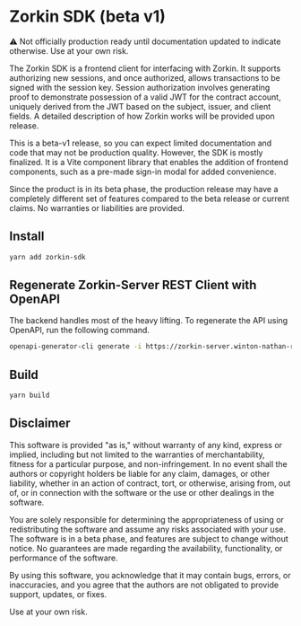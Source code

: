 # Zorkin SDK (beta v1)

⚠️ Not officially production ready until documentation updated to indicate otherwise. Use at your own risk.

The Zorkin SDK is a frontend client for interfacing with Zorkin. It supports authorizing new sessions, and once authorized, allows transactions to be signed with the session key. Session authorization involves generating proof to demonstrate possession of a valid JWT for the contract account, uniquely derived from the JWT based on the subject, issuer, and client fields. A detailed description of how Zorkin works will be provided upon release.

This is a beta-v1 release, so you can expect limited documentation and code that may not be production quality. However, the SDK is mostly finalized. It is a Vite component library that enables the addition of frontend components, such as a pre-made sign-in modal for added convenience.

Since the product is in its beta phase, the production release may have a completely different set of features compared to the beta release or current claims. No warranties or liabilities are provided.

## Install

```sh
yarn add zorkin-sdk
```

## Regenerate Zorkin-Server REST Client with OpenAPI

The backend handles most of the heavy lifting. To regenerate the API using OpenAPI, run the following command.

```sh
openapi-generator-cli generate -i https://zorkin-server.winton-nathan-roberts-5e4.workers.dev/openapi.json -g typescript-axios -o ./src/zorkin-client/zorkin-server-oapi-client
```

## Build

```sh
yarn build
```

## Disclaimer

This software is provided "as is," without warranty of any kind, express or implied, including but not limited to the warranties of merchantability, fitness for a particular purpose, and non-infringement. In no event shall the authors or copyright holders be liable for any claim, damages, or other liability, whether in an action of contract, tort, or otherwise, arising from, out of, or in connection with the software or the use or other dealings in the software.

You are solely responsible for determining the appropriateness of using or redistributing the software and assume any risks associated with your use. The software is in a beta phase, and features are subject to change without notice. No guarantees are made regarding the availability, functionality, or performance of the software.

By using this software, you acknowledge that it may contain bugs, errors, or inaccuracies, and you agree that the authors are not obligated to provide support, updates, or fixes.

Use at your own risk.
